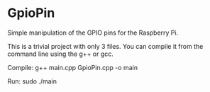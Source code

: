 GpioPin
=======

Simple manipulation of the GPIO pins for the Raspberry Pi.

This is a trivial project with only 3 files. You can compile it from the command line using the g++ or gcc.


Compile: g++ main.cpp GpioPin.cpp  -o main

Run: sudo ./main
